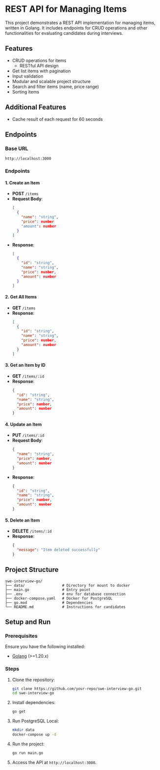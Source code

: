 # REST API for Managing Items

This project demonstrates a REST API implementation for managing items, written in Golang. It includes endpoints for CRUD operations and other functionalities for evaluating candidates during interviews.

## Features
- CRUD operations for items
  - RESTful API design
- Get list items with pagination
- Input validation
- Modular and scalable project structure
- Search and filter items (name, price range)
- Sorting items

## Additional Features
- Cache result of each request for 60 seconds

## Endpoints

### Base URL
`http://localhost:3000`

### Endpoints

#### 1. Create an Item
- **POST** `/items`
- **Request Body**:
  ```json
  [
    {
      "name": "string",
      "price": number
      "amount": number
    }
  ]
  ```
- **Response**:
  ```json
  [
    {
      "id": "string",
      "name": "string",
      "price": number,
      "amount": number
    }
  ]
  ```

#### 2. Get All Items
- **GET** `/items`
- **Response**:
  ```json
  [
    {
      "id": "string",
      "name": "string",
      "price": number,
      "amount": number
    }
  ]
  ```

#### 3. Get an Item by ID
- **GET** `/items/:id`
- **Response**:
  ```json
  {
    "id": "string",
    "name": "string",
    "price": number,
    "amount": number
  }
  ```

#### 4. Update an Item
- **PUT** `/items/:id`
- **Request Body**:
  ```json
  {
    "name": "string",
    "price": number,
    "amount": number
  }
  ```
- **Response**:
  ```json
  {
    "id": "string",
    "name": "string",
    "price": number,
    "amount": number
  }
  ```

#### 5. Delete an Item
- **DELETE** `/items/:id`
- **Response**:
  ```json
  {
    "message": "Item deleted successfully"
  }
  ```

## Project Structure

```
swe-interview-go/
├── data/                 # Directory for mount to docker
├── main.go               # Entry point
├── .env                  # env for database connection
├── docker-compose.yaml   # Docker for PostgreSQL
├── go.mod                # Dependencies
└── README.md             # Instructions for candidates
```

## Setup and Run

### Prerequisites
Ensure you have the following installed:

- [Golang](https://go.dev/) (>=1.20.x)

### Steps

1. Clone the repository:
   ```bash
   git clone https://github.com/your-repo/swe-interview-go.git
   cd swe-interview-go
   ```

2. Install dependencies:
   ```bash
   go get
   ```

3. Run PostgreSQL Local:
   ```bash
   mkdir data
   docker-compose up -d
   ```

4. Run the project:
   ```bash
   go run main.go
   ```

4. Access the API at `http://localhost:3000`.
